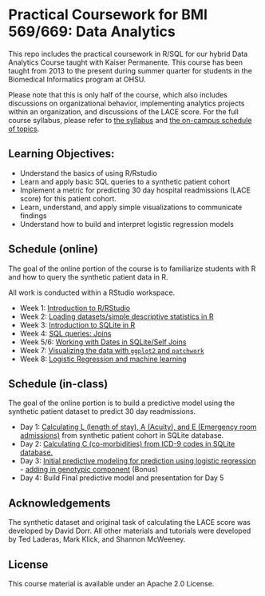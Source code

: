 # Practical Coursework for BMI 569/669: Data Analytics

This repo includes the practical coursework in R/SQL for our hybrid Data Analytics Course taught with Kaiser Permanente. This course has been taught from 2013 to the present during summer quarter for students in the Biomedical Informatics program at OHSU.

Please note that this is only half of the course, which also includes discussions on organizational behavior, implementing analytics projects within an organization, and discussions of the LACE score. For the full course syllabus, please refer to [the syllabus](pdf/bmi_569_syllabus) and [the on-campus schedule of topics](pdf/on_campus_course_outline.pdf).

## Learning Objectives:

- Understand the basics of using R/Rstudio
- Learn and apply basic SQL queries to a synthetic patient cohort
- Implement a metric for predicting 30 day hospital readmissions (LACE score) for this patient cohort.
- Learn, understand, and apply simple visualizations to communicate findings
- Understand how to build and interpret logistic regression models

## Schedule (online)

The goal of the online portion of the course is to familiarize students with R and how to query the synthetic patient data in R. 

All work is conducted within a RStudio workspace.

- Week 1: [Introduction to R/RStudio](https://github.com/laderast/AnalyticsCourse/tree/master/week1)
- Week 2: [Loading datasets/simple descriptive statistics in R](http://github.com/laderast/AnalyticsCourse/tree/master/week2)
- Week 3: [Introduction to SQLite in R](http://github.com/laderast/AnalyticsCourse/tree/master/week3)
- Week 4: [SQL queries: Joins](http://github.com/laderast/AnalyticsCourse/tree/master/week4)
- Week 5/6: [Working with Dates in SQLite/Self Joins](http://github.com/laderast/AnalyticsCourse/tree/master/weeks5-6)
- Week 7: [Visualizing the data with `ggplot2` and `patchwork`](http://github.com/laderast/AnalyticsCourse/tree/master/week7)
- Week 8: [Logistic Regression and machine learning](http://github.com/laderast/AnalyticsCourse/tree/master/week8)

## Schedule (in-class)

The goal of the online portion is to build a predictive model using the synthetic patient dataset to predict 30 day readmissions. 

- Day 1: [Calculating L (length of stay), A (Acuity), and E (Emergency room admissions)](http://github.com/laderast/AnalyticsCourse/tree/master/in-class/Assignment1.Rmd) from synthetic patient cohort in SQLite database.  
- Day 2: [Calculating C (co-morbidities) from ICD-9 codes in SQLite database.](http://github.com/laderast/AnalyticsCourse/tree/master/in-class/Assignment2.Rmd)
- Day 3: [Initial predictive modeling for prediction using logistic regression](http://github.com/laderast/AnalyticsCourse/tree/master/in-class/LogisticRegression.Rmd)
      - [adding in genotypic component](http://github.com/laderast/AnalyticsCourse/tree/master/in-class/BonusAssignment.Rmd) (Bonus) 
- Day 4: Build Final predictive model and presentation for Day 5  

## Acknowledgements

The synthetic dataset and original task of calculating the LACE score was developed by David Dorr. All other materials and tutorials were developed by Ted Laderas, Mark Klick, and Shannon McWeeney. 

## License

This course material is available under an Apache 2.0 License.
